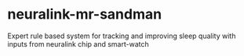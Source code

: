 # neuralink-mr-sandman
Expert rule based system for tracking and improving sleep quality with inputs from neuralink chip and smart-watch
